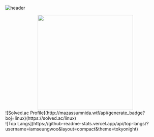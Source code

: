 ![header](https://capsule-render.vercel.app/api?type=waving&color=8e44ad&height=300&section=header&text=SeungwooByeon&fontColor=ffffff&fontSize=90)
<div align="center"> 
  <img width="300" src="https://img1.daumcdn.net/thumb/R1280x0/?scode=mtistory2&fname=https%3A%2F%2Fblog.kakaocdn.net%2Fdn%2FbQkf1K%2FbtqDPXS1Qyj%2Fompc4qYBOkAS5U1JhNR8b1%2Fimg.gif"/></a>
  </br>
<!--   <h3>🛠 Tech Stack 🛠 <h3> -->
<!--   <p>Techs that I've used at least once</p>
  <img src="https://img.shields.io/badge/Python-8e44ad?style=flat-square&logo=Python&logoColor=white"/></a>
  <img src="https://img.shields.io/badge/C++-00599C?style=flat-square&logo=C%2B%2B&logoColor=white"/></a>
  <img src="https://img.shields.io/badge/Swift-FA7343?style=flat-square&logo=Swift&logoColor=white"/></a></br>
  <img src="https://img.shields.io/badge/HTML5-E34F26?style=flat-square&logo=HTML5&logoColor=white"/></a>
  <img src="https://img.shields.io/badge/CSS-1572B6?style=flat-square&logo=CSS3&logoColor=white"/></a>
  <img src="https://img.shields.io/badge/Javascript-F7DF1E?style=flat-square&logo=JavaScript&logoColor=black"/></a> -->
</div>

<!-- **iamseungwoo/iamseungwoo** is a ✨ _special_ ✨ repository because its `README.md` (this file) appears on your GitHub profile.

Here are some ideas to get you started: -->
<!-- 
- 🔭 I’m currently working on ...
- 🌱 I’m currently learning ...
- 👯 I’m looking to collaborate on ...
- 🤔 I’m looking for help with ...
- 💬 Ask me about ...
- 📫 How to reach me: ...
- 😄 Pronouns: ...
- ⚡ Fun fact: ... -->

<!-- ![iamseungwoo GitHub stats](https://github-readme-stats.vercel.app/api?username=iamseungwoo&show_icons=true&theme=tokyonight)   -->
<div>
![Solved.ac Profile](http://mazassumnida.wtf/api/generate_badge?boj=linux)(https://solved.ac/linux)<br/>
![Top Langs](https://github-readme-stats.vercel.app/api/top-langs/?username=iamseungwoo&layout=compact&theme=tokyonight)
  </div>
